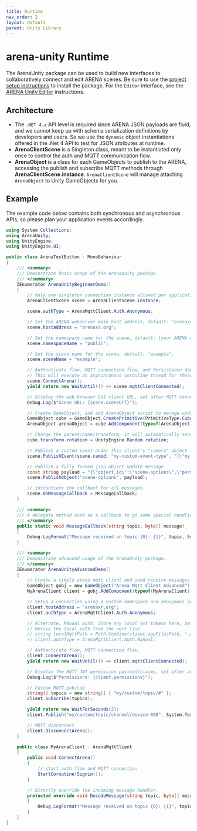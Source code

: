```yaml
---
title: Runtime
nav_order: 2
layout: default
parent: Unity Library
---
```


# arena-unity Runtime
The ArenaUnity package can be used to build new interfaces to collaboratively connect and edit ARENA scenes. Be sure to use the [project setup instructions](/content/unity) to install the package. For the `Editor` interface, see the [ARENA Unity Editor](/content/unity/editor) instructions.

## Architecture
- The `.NET 4.x` API level is required since ARENA JSON payloads are fluid, and we cannot keep up with schema serialization definitions by developers and users. So we use the `dynamic` object instantiations offered in the .Net 4 API to test for JSON attributes at runtime.
- **ArenaClientScene** is a Singleton class, meant to be instantiated only once to control the auth and MQTT communication flow.
- **ArenaObject** is a class for each GameObjects to publish to the ARENA, accessing the publish and subscribe MQTT methods through **ArenaClientScene.Instance**. `ArenaClientScene` will manage attaching `ArenaObject` to Unity GameObjects for you.

## Example
The example code below contains both synchronous and asynchronous APIs, so please plan your application events accordingly.

```csharp
using System.Collections;
using ArenaUnity;
using UnityEngine;
using UnityEngine.UI;

public class ArenaTestButton : MonoBehaviour
{
    /// <summary>
    /// Demonstrate basic usage of the ArenaUnity package.
    /// </summary>
    IEnumerator ArenaUnityBeginnerDemo()
    {
        // Only one singleton connection instance allowed per application.
        ArenaClientScene scene = ArenaClientScene.Instance;

        scene.authType = ArenaMqttClient.Auth.Anonymous;

        // Set the ARENA webserver main host address, default: "arenaxr.org".
        scene.hostAddress = "arenaxr.org";

        // Set the namespace name for the scene, default: [your ARENA username].
        scene.namespaceName = "public";

        // Set the scene name for the scene, default: "example".
        scene.sceneName = "example";

        // Authenticate flow, MQTT connection flow, and Persistence download flow.
        // This will execute an asynchronous coroutine thread for these flows.
        scene.ConnectArena();
        yield return new WaitUntil(() => scene.mqttClientConnected);

        // Display the web browser GUI client URL, set after MQTT connection flow completes.
        Debug.Log($"Scene URL: {scene.sceneUrl}");

        // Create GameObject, and add ArenaObject script to manage updates, it will automatically send an MQTT create message
        GameObject cube = GameObject.CreatePrimitive(PrimitiveType.Cube);
        ArenaObject arenaObject = cube.AddComponent(typeof(ArenaObject)) as ArenaObject;

        // Change the parent/name/transform, it will automatically send an MQTT update message
        cube.transform.rotation = UnityEngine.Random.rotation;

        // Publish a custom event under this client's "camera" object
        scene.PublishEvent(scene.camid, "my-custom-event-type", "{\"my-attribute\": \"my-custom-attribute\"}");

        // Publish a fully formed json object update message
        const string payload = "{\"object_id\":\"scene-options\",\"persist\":true,\"type\":\"scene-options\",\"action\":\"update\",\"data\":{\"env-presets\":{\"ground\":\"none\"}}}";
        scene.PublishObject("scene-options", payload);

        // Instantiate the callback for all messages.
        scene.OnMessageCallback = MessageCallback;
    }

    /// <summary>
    /// A delegate method used as a callback to go some special handling on incoming messages.
    /// </summary>
    public static void MessageCallback(string topic, byte[] message)
    {
        Debug.LogFormat("Message received on topic {0}: {1}", topic, System.Text.Encoding.UTF8.GetString(message));
    }

    /// <summary>
    /// Demonstrate advanced usage of the ArenaUnity package.
    /// </summary>
    IEnumerator ArenaUnityAdvancedDemo()
    {
        // Create a simple arena mqtt client and send receive messages.
        GameObject gobj = new GameObject("Arena Mqtt Client Advanced");
        MyArenaClient client = gobj.AddComponent(typeof(MyArenaClient)) as MyArenaClient;

        // Setup a connection using a custom namespace and anonymous authentication.
        client.hostAddress = "arenaxr.org";
        client.authType = ArenaMqttClient.Auth.Anonymous;

        // Alternate, Manual auth: Store any local jwt tokens here, before auth starts.
        // Derive the local path from the next line.
        // string localMqttPath = Path.Combine(client.appFilesPath, ".arena_mqtt_auth");
        // client.authType = ArenaMqttClient.Auth.Manual;

        // Authenticate flow, MQTT connection flow.
        client.ConnectArena();
        yield return new WaitUntil(() => client.mqttClientConnected);

        // Display the MQTT JWT permission payload/claims, set after authentication flow completes.
        Debug.Log($"Permissions: {client.permissions}");

        // Custom MQTT pub/sub
        string[] topics = new string[] { "my/custom/topic/#" };
        client.Subscribe(topics);

        yield return new WaitForSeconds(2);
        client.Publish("my/custom/topic/channel/device-888", System.Text.Encoding.UTF8.GetBytes("some payload"));

        // MQTT disconnect
        client.DisconnectArena();
    }

    public class MyArenaClient : ArenaMqttClient
    {
        public void ConnectArena()
        {
            // start auth flow and MQTT connection
            StartCoroutine(Signin());
        }

        // Directly override the incoming message handler.
        protected override void DecodeMessage(string topic, byte[] message)
        {
            Debug.LogFormat("Message received on topic {0}: {1}", topic, System.Text.Encoding.UTF8.GetString(message));
        }
    }
}
```
